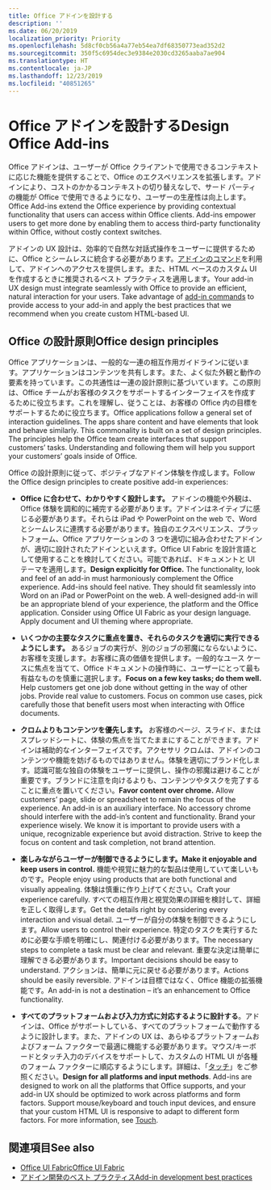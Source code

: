 ```yaml
---
title: Office アドインを設計する
description: ''
ms.date: 06/20/2019
localization_priority: Priority
ms.openlocfilehash: 5d8cf0cb56a4a77eb54ea7df68350773ead352d2
ms.sourcegitcommit: 350f5c6954dec3e9384e2030cd3265aaba7ae904
ms.translationtype: HT
ms.contentlocale: ja-JP
ms.lasthandoff: 12/23/2019
ms.locfileid: "40851265"
---
```

# <a name="design-office-add-ins"></a><span data-ttu-id="de2c2-102">Office アドインを設計する</span><span class="sxs-lookup"><span data-stu-id="de2c2-102">Design Office Add-ins</span></span>

<span data-ttu-id="de2c2-p101">Office アドインは、ユーザーが Office クライアントで使用できるコンテキストに応じた機能を提供することで、Office のエクスペリエンスを拡張します。アドインにより、コストのかかるコンテキストの切り替えなしで、サード パーティの機能が Office で使用できるようになり、ユーザーの生産性は向上します。</span><span class="sxs-lookup"><span data-stu-id="de2c2-p101">Office Add-ins extend the Office experience by providing contextual functionality that users can access within Office clients. Add-ins empower users to get more done by enabling them to access third-party functionality within Office, without costly context switches.</span></span> 

<span data-ttu-id="de2c2-p102">アドインの UX 設計は、効率的で自然な対話式操作をユーザーに提供するために、Office とシームレスに統合する必要があります。[アドインのコマンド](add-in-commands.md)を利用して、アドインへのアクセスを提供します。また、HTML ベースのカスタム UI を作成するときに推奨されるベスト プラクティスを適用します。</span><span class="sxs-lookup"><span data-stu-id="de2c2-p102">Your add-in UX design must integrate seamlessly with Office to provide an efficient, natural interaction for your users. Take advantage of [add-in commands](add-in-commands.md) to provide access to your add-in and apply the best practices that we recommend when you create custom HTML-based UI.</span></span>

## <a name="office-design-principles"></a><span data-ttu-id="de2c2-107">Office の設計原則</span><span class="sxs-lookup"><span data-stu-id="de2c2-107">Office design principles</span></span>

<span data-ttu-id="de2c2-p103">Office アプリケーションは、一般的な一連の相互作用ガイドラインに従います。アプリケーションはコンテンツを共有します。また、よく似た外観と動作の要素を持っています。この共通性は一連の設計原則に基づいています。この原則は、Office チームがお客様のタスクをサポートするインターフェイスを作成するために役立ちます。これを理解し、従うことは、お客様の Office 内の目標をサポートするために役立ちます。</span><span class="sxs-lookup"><span data-stu-id="de2c2-p103">Office applications follow a general set of interaction guidelines. The apps share content and have elements that look and behave similarly. This commonality is built on a set of design principles. The principles help the Office team create interfaces that support customers’ tasks. Understanding and following them will help you support your customers’ goals inside of Office.</span></span>

<span data-ttu-id="de2c2-113">Office の設計原則に従って、ポジティブなアドイン体験を作成します。</span><span class="sxs-lookup"><span data-stu-id="de2c2-113">Follow the Office design principles to create positive add-in experiences:</span></span>

- <span data-ttu-id="de2c2-p104">**Office に合わせて、わかりやすく設計します。** アドインの機能や外観は、Office 体験を調和的に補完する必要があります。アドインはネイティブに感じる必要があります。それらは iPad や PowerPoint on the web で、Word とシームレスに連携する必要があります。独自のエクスペリエンス、プラットフォーム、Office アプリケーションの 3 つを適切に組み合わせたアドインが、適切に設計されたアドインといえます。Office UI Fabric を設計言語として使用することを検討してください。可能であれば、ドキュメントと UI テーマを適用します。</span><span class="sxs-lookup"><span data-stu-id="de2c2-p104">**Design explicitly for Office.** The functionality, look and feel of an add-in must harmoniously complement the Office experience. Add-ins should feel native. They should fit seamlessly into Word on an iPad or PowerPoint on the web. A well-designed add-in will be an appropriate blend of your experience, the platform and the Office application. Consider using Office UI Fabric as your design language. Apply document and UI theming where appropriate.</span></span>

- <span data-ttu-id="de2c2-p105">**いくつかの主要なタスクに重点を置き、それらのタスクを適切に実行できるようにします。** あるジョブの実行が、別のジョブの邪魔にならないように、お客様を支援します。お客様に真の価値を提供します。一般的なユース ケースに焦点を当てて、Office ドキュメントの操作時に、ユーザーにとって最も有益なものを慎重に選択します。</span><span class="sxs-lookup"><span data-stu-id="de2c2-p105">**Focus on a few key tasks; do them well.** Help customers get one job done without getting in the way of other jobs. Provide real value to customers. Focus on common use cases, pick carefully those that benefit users most when interacting with Office documents.</span></span>

- <span data-ttu-id="de2c2-p106">**クロムよりもコンテンツを優先します。** お客様のページ、スライド、またはスプレッドシートに、体験の焦点を当てたままにすることができます。アドインは補助的なインターフェイスです。アクセサリ クロムは、アドインのコンテンツや機能を妨げるものではありません。体験を適切にブランド化します。認識可能な独自の体験をユーザーに提供し、操作の邪魔は避けることが重要です。ブランドに注意を向けるよりも、コンテンツやタスクを完了することに重点を置いてください。</span><span class="sxs-lookup"><span data-stu-id="de2c2-p106">**Favor content over chrome.** Allow customers’ page, slide or spreadsheet to remain the focus of the experience. An add-in is an auxiliary interface. No accessory chrome should interfere with the add-in’s content and functionality. Brand your experience wisely. We know it is important to provide users with a unique, recognizable experience but avoid distraction. Strive to keep the focus on content and task completion, not brand attention.</span></span>

- <span data-ttu-id="de2c2-132">**楽しみながらユーザーが制御できるようにします。**</span><span class="sxs-lookup"><span data-stu-id="de2c2-132">**Make it enjoyable and keep users in control.**</span></span> <span data-ttu-id="de2c2-133">機能や視覚に魅力的な製品は使用していて楽しいものです。</span><span class="sxs-lookup"><span data-stu-id="de2c2-133">People enjoy using products that are both functional and visually appealing.</span></span> <span data-ttu-id="de2c2-134">体験は慎重に作り上げてください。</span><span class="sxs-lookup"><span data-stu-id="de2c2-134">Craft your experience carefully.</span></span> <span data-ttu-id="de2c2-135">すべての相互作用と視覚効果の詳細を検討して、詳細を正しく取得します。</span><span class="sxs-lookup"><span data-stu-id="de2c2-135">Get the details right by considering every interaction and visual detail.</span></span> <span data-ttu-id="de2c2-136">ユーザーが自分の体験を制御できるようにします。</span><span class="sxs-lookup"><span data-stu-id="de2c2-136">Allow users to control their experience.</span></span> <span data-ttu-id="de2c2-137">特定のタスクを実行するために必要な手順を明確にし、関連付ける必要があります。</span><span class="sxs-lookup"><span data-stu-id="de2c2-137">The necessary steps to complete a task must be clear and relevant.</span></span> <span data-ttu-id="de2c2-138">重要な決定は簡単に理解できる必要があります。</span><span class="sxs-lookup"><span data-stu-id="de2c2-138">Important decisions should be easy to understand.</span></span> <span data-ttu-id="de2c2-139">アクションは、簡単に元に戻せる必要があります。</span><span class="sxs-lookup"><span data-stu-id="de2c2-139">Actions should be easily reversible.</span></span> <span data-ttu-id="de2c2-140">アドインは目標ではなく、Office 機能の拡張機能です。</span><span class="sxs-lookup"><span data-stu-id="de2c2-140">An add-in is not a destination – it’s an enhancement to Office functionality.</span></span>

- <span data-ttu-id="de2c2-p108">**すべてのプラットフォームおよび入力方式に対応するように設計する**。アドインは、Office がサポートしている、すべてのプラットフォームで動作するように設計します。また、アドインの UX は、あらゆるプラットフォームおよびフォーム ファクターで最適に機能する必要があります。マウス/キーボードとタッチ入力のデバイスをサポートして、カスタムの HTML UI が各種のフォーム ファクターに順応するようにします。詳細は、「[タッチ](../concepts/add-in-development-best-practices.md#optimize-for-touch)」をご参照ください。</span><span class="sxs-lookup"><span data-stu-id="de2c2-p108">**Design for all platforms and input methods**. Add-ins are designed to work on all the platforms that Office supports, and your add-in UX should be optimized to work across platforms and form factors. Support mouse/keyboard and touch input devices, and ensure that your custom HTML UI is responsive to adapt to different form factors. For more information, see [Touch](../concepts/add-in-development-best-practices.md#optimize-for-touch).</span></span> 

## <a name="see-also"></a><span data-ttu-id="de2c2-145">関連項目</span><span class="sxs-lookup"><span data-stu-id="de2c2-145">See also</span></span>
- [<span data-ttu-id="de2c2-146">Office UI Fabric</span><span class="sxs-lookup"><span data-stu-id="de2c2-146">Office UI Fabric</span></span>](https://developer.microsoft.com/fabric) 
- [<span data-ttu-id="de2c2-147">アドイン開発のベスト プラクティス</span><span class="sxs-lookup"><span data-stu-id="de2c2-147">Add-in development best practices</span></span>](../concepts/add-in-development-best-practices.md)

